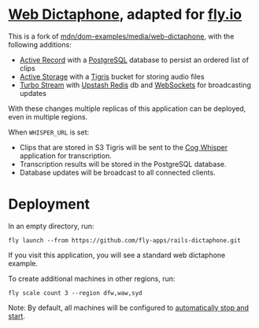 # [Web Dictaphone](http://todomvc.com), adapted for [fly.io](https://fly.io/)

This is a fork of [mdn/dom-examples/media/web-dictaphone](https://github.com/mdn/dom-examples/tree/main/media/web-dictaphone#readme), with the following additions:

 * <a href="https://guides.rubyonrails.org/active_record_basics.html">Active Record</a> with a <a href="https://www.postgresql.org/">PostgreSQL</a> database to persist an ordered list of clips
* <a href="https://edgeguides.rubyonrails.org/active_storage_overview.html">Active Storage</a> with a <a href="https://www.tigrisdata.com/">Tigris</a> bucket for storing audio files
* <a href="https://turbo.hotwired.dev/handbook/streams">Turbo Stream</a> with <a href="https://upstash.com/">Upstash Redis</a> db and <a href="https://developer.mozilla.org/en-US/docs/Web/API/WebSockets_API">WebSockets</a> for broadcasting updates</a>

With these changes multiple replicas of this application can be deployed, even in multiple regions.

 <p>When <code>WHISPER_URL</code> is set:</p>

<ul>
  <li>Clips that are stored in S3 Tigris will be sent to the <a href="https://github.com/rubys/cog-whisper/?tab=readme-ov-file#whisper-on-fly-gpus">Cog Whisper</a> application for transcription.</li>
  <li>Transcription results will be stored in the PostgreSQL database.</li>
  <li>Database updates will be broadcast to all connected clients.</li>
</ul>


# Deployment

In an empty directory, run:

```
fly launch --from https://github.com/fly-apps/rails-dictaphone.git
```

If you visit this application, you will see a standard web dictaphone example.

To create additional machines in other regions, run:

```
fly scale count 3 --region dfw,waw,syd
```

Note: By default, all machines will be configured to [automatically stop and start](https://fly.io/docs/apps/autostart-stop/).

